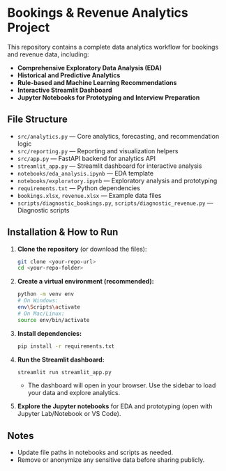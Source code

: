 # Bookings & Revenue Analytics Project

This repository contains a complete data analytics workflow for bookings and revenue data, including:

- **Comprehensive Exploratory Data Analysis (EDA)**
- **Historical and Predictive Analytics**
- **Rule-based and Machine Learning Recommendations**
- **Interactive Streamlit Dashboard**
- **Jupyter Notebooks for Prototyping and Interview Preparation**

## File Structure

- `src/analytics.py` — Core analytics, forecasting, and recommendation logic
- `src/reporting.py` — Reporting and visualization helpers
- `src/app.py` — FastAPI backend for analytics API 
- `streamlit_app.py` — Streamlit dashboard for interactive analysis
- `notebooks/eda_analysis.ipynb` — EDA template
- `notebooks/exploratory.ipynb` — Exploratory analysis and prototyping
- `requirements.txt` — Python dependencies
- `bookings.xlsx`, `revenue.xlsx` — Example data files
- `scripts/diagnostic_bookings.py`, `scripts/diagnostic_revenue.py` — Diagnostic scripts

## Installation & How to Run

1. **Clone the repository** (or download the files):
   ```bash
   git clone <your-repo-url>
   cd <your-repo-folder>
   ```

2. **Create a virtual environment (recommended):**
   ```bash
   python -m venv env
   # On Windows:
   env\Scripts\activate
   # On Mac/Linux:
   source env/bin/activate
   ```

3. **Install dependencies:**
   ```bash
   pip install -r requirements.txt
   ```

4. **Run the Streamlit dashboard:**
   ```bash
   streamlit run streamlit_app.py
   ```
   - The dashboard will open in your browser. Use the sidebar to load your data and explore analytics.

5. **Explore the Jupyter notebooks** for EDA and prototyping (open with Jupyter Lab/Notebook or VS Code).


## Notes
- Update file paths in notebooks and scripts as needed.
- Remove or anonymize any sensitive data before sharing publicly.

